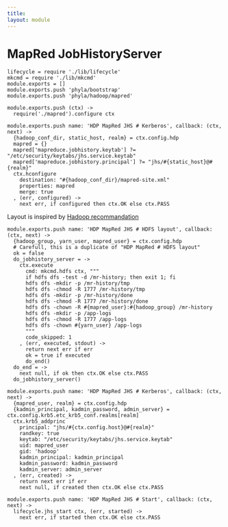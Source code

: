 ```yaml
---
title: 
layout: module
---
```


# MapRed JobHistoryServer

    lifecycle = require './lib/lifecycle'
    mkcmd = require './lib/mkcmd'
    module.exports = []
    module.exports.push 'phyla/bootstrap'
    module.exports.push 'phyla/hadoop/mapred'

    module.exports.push (ctx) ->
      require('./mapred').configure ctx

    module.exports.push name: 'HDP MapRed JHS # Kerberos', callback: (ctx, next) ->
      {hadoop_conf_dir, static_host, realm} = ctx.config.hdp
      mapred = {}
      mapred['mapreduce.jobhistory.keytab'] ?= "/etc/security/keytabs/jhs.service.keytab"
      mapred['mapreduce.jobhistory.principal'] ?= "jhs/#{static_host}@#{realm}"
      ctx.hconfigure
        destination: "#{hadoop_conf_dir}/mapred-site.xml"
        properties: mapred
        merge: true
      , (err, configured) ->
        next err, if configured then ctx.OK else ctx.PASS

Layout is inspired by [Hadoop recommandation](http://hadoop.apache.org/docs/r2.1.0-beta/hadoop-project-dist/hadoop-common/ClusterSetup.html)

    module.exports.push name: 'HDP MapRed JHS # HDFS layout', callback: (ctx, next) ->
      {hadoop_group, yarn_user, mapred_user} = ctx.config.hdp
      # Carefull, this is a duplicate of "HDP MapRed # HDFS layout"
      ok = false
      do_jobhistory_server = ->
        ctx.execute
          cmd: mkcmd.hdfs ctx, """
          if hdfs dfs -test -d /mr-history; then exit 1; fi
          hdfs dfs -mkdir -p /mr-history/tmp
          hdfs dfs -chmod -R 1777 /mr-history/tmp
          hdfs dfs -mkdir -p /mr-history/done
          hdfs dfs -chmod -R 1777 /mr-history/done
          hdfs dfs -chown -R #{mapred_user}:#{hadoop_group} /mr-history
          hdfs dfs -mkdir -p /app-logs
          hdfs dfs -chmod -R 1777 /app-logs 
          hdfs dfs -chown #{yarn_user} /app-logs 
          """
          code_skipped: 1
        , (err, executed, stdout) ->
          return next err if err
          ok = true if executed
          do_end()
      do_end = ->
        next null, if ok then ctx.OK else ctx.PASS
      do_jobhistory_server()

    module.exports.push name: 'HDP MapRed JHS # Kerberos', callback: (ctx, next) ->
      {mapred_user, realm} = ctx.config.hdp
      {kadmin_principal, kadmin_password, admin_server} = ctx.config.krb5.etc_krb5_conf.realms[realm]
      ctx.krb5_addprinc 
        principal: "jhs/#{ctx.config.host}@#{realm}"
        randkey: true
        keytab: "/etc/security/keytabs/jhs.service.keytab"
        uid: mapred_user
        gid: 'hadoop'
        kadmin_principal: kadmin_principal
        kadmin_password: kadmin_password
        kadmin_server: admin_server
      , (err, created) ->
        return next err if err
        next null, if created then ctx.OK else ctx.PASS

    module.exports.push name: 'HDP MapRed JHS # Start', callback: (ctx, next) ->
      lifecycle.jhs_start ctx, (err, started) ->
        next err, if started then ctx.OK else ctx.PASS



